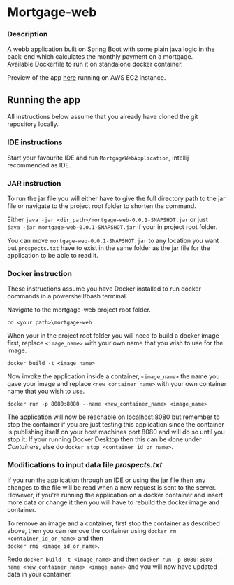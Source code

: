 # Mortgage-web
### Description
A webb application built on Spring Boot with some plain java logic in the back-end which 
calculates the monthly payment on a mortgage.</br>
Available Dockerfile to run it on standalone docker container.

Preview of the app [here](ec2-34-237-0-254.compute-1.amazonaws.com:8080) running on AWS EC2 instance.

## Running the app

All instructions below assume that you already have cloned the git repository locally.

### IDE instructions
Start your favourite IDE and run `MortgageWebApplication`, Intellij recommended as IDE.

### JAR instruction
To run the jar file you will either have to give the full directory path to the jar file or navigate to the project root folder to shorten the command.

Either `java -jar <dir_path>/mortgage-web-0.0.1-SNAPSHOT.jar` or just</br> `java -jar mortgage-web-0.0.1-SNAPSHOT.jar` if your in project root folder.

You can move `mortgage-web-0.0.1-SNAPSHOT.jar` to any location you want but `prospects.txt` have to exist in the same folder as the jar file for the application to be able to read it.


### Docker instruction
These instructions assume you have Docker installed to run docker commands in a powershell/bash terminal.

Navigate to the mortgage-web project root folder.

`cd <your path>\mortgage-web`

When your in the project root folder you will need to build a docker image first, replace `<image_name>` with your own name that you wish to use for the image.

`docker build -t <image_name>`

Now invoke the application inside a container, `<image_name>` the name you gave your image and replace `<new_container_name>` with your own container name that you wish to use.

`docker run -p 8080:8080 --name <new_container_name> <image_name>`

The application will now be reachable on localhost:8080 but remember to stop the container if you are just testing this application
since the container is publishing itself on your host machines port 8080 and will do so until you stop it.
If your running Docker Desktop then this can be done under *Containers*, else do `docker stop <container_id_or_name>`.

### Modifications to input data file *prospects.txt*

If you run the application through an IDE or using the jar file then any changes to the file will be read when a new request is sent to the server.
However, if you're running the application on a docker container and insert more data or change it then you will have to rebuild
the docker image and container.

To remove an image and a container, first stop the container as described above, then you can remove the container using `docker rm <container_id_or_name>`
and then</br> `docker rmi <image_id_or_name>`.

Redo `docker build -t <image_name>` and then `docker run -p 8080:8080 --name <new_container_name> <image_name>` and you will now have updated data in your container.